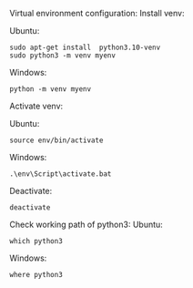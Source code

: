 Virtual environment configuration:
Install venv:

Ubuntu:
```
sudo apt-get install  python3.10-venv
sudo python3 -m venv myenv
```
Windows:

```
python -m venv myenv
```

Activate venv:

Ubuntu:
```
source env/bin/activate
```
Windows:
```
.\env\Script\activate.bat
```

Deactivate:
```
deactivate
```

Check working path of python3:
Ubuntu:
```
which python3
```
Windows:
```
where python3
```